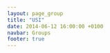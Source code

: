 ```yaml
---
layout: page_group
title: "USI"
date: 2014-06-12 16:00:00 +0100
navbar: Groups
footer: true
---
```

